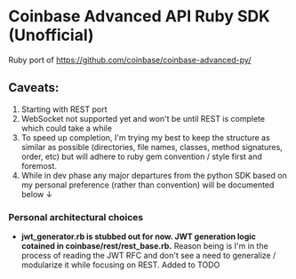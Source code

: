 # Coinbase Advanced API Ruby SDK (Unofficial)

Ruby port of https://github.com/coinbase/coinbase-advanced-py/

## Caveats:

1. Starting with REST port
2. WebSocket not supported yet and won't be until REST is complete which could take a while
3. To speed up completion, I'm trying my best to keep the structure as similar as possible (directories, file names, classes, method signatures, order, etc) but will adhere to ruby gem convention / style first and foremost.
4. While in dev phase any major departures from the python SDK based on my personal preference (rather than convention) will be documented below ↓

### Personal architectural choices

* **jwt_generator.rb is stubbed out for now. JWT generation logic cotained in coinbase/rest/rest_base.rb.** Reason being is I'm in the process of reading the JWT RFC and don't see a need to generalize / modularize it while focusing on REST. Added to TODO
